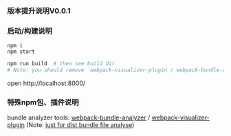 ﻿### 版本提升说明V0.0.1

### 启动/构建说明
```shell
npm i
npm start
```
```sh
npm run build  # then see build dir
# Note: you should remove `webpack-visualizer-plugin / webpack-bundle-analyzer` code in webpack.config.js file for production environment.
```
open http://localhost:8000/

### 特殊npm包、插件说明
bundle analyzer tools: 
[webpack-bundle-analyzer](https://www.npmjs.com/package/webpack-bundle-analyzer) / 
[webpack-visualizer-plugin](https://www.npmjs.com/package/webpack-visualizer-plugin) 
(Note: [just for dist bundle file analyse](https://github.com/th0r/webpack-bundle-analyzer/issues/86))
